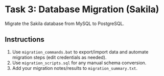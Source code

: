 # Task 3: Database Migration (Sakila)

Migrate the Sakila database from MySQL to PostgreSQL.

## Instructions
1. Use `migration_commands.bat` to export/import data and automate migration steps (edit credentials as needed).
2. Use `migration_scripts.sql` for any manual schema conversion.
3. Add your migration notes/results to `migration_summary.txt`.
